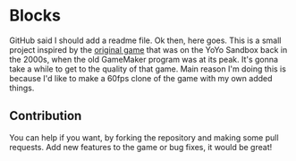 # Blocks
GitHub said I should add a readme file. Ok then, here goes.
This is a small project inspired by the [original game](https://web.archive.org/web/20110709034319/http://sandbox.yoyogames.com/games/92827-boxes) that was on the YoYo Sandbox back in the 2000s, when the old GameMaker program was at its peak.
It's gonna take a while to get to the quality of that game.
Main reason I'm doing this is because I'd like to make a 60fps clone of the game with my own added things.
## Contribution
You can help if you want, by forking the repository and making some pull requests. Add new features to the game or bug fixes, it would be great!

